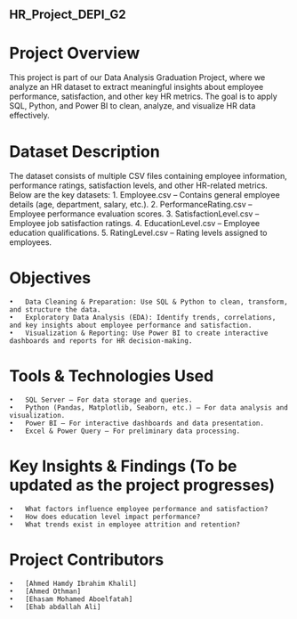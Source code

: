 ## HR_Project_DEPI_G2

# Project Overview

This project is part of our Data Analysis Graduation Project, where we analyze an HR dataset to extract meaningful insights about employee performance, satisfaction, and other key HR metrics. The goal is to apply SQL, Python, and Power BI to clean, analyze, and visualize HR data effectively.

# Dataset Description
The dataset consists of multiple CSV files containing employee information, performance ratings, satisfaction levels, and other HR-related metrics. Below are the key datasets:
	1.	Employee.csv – Contains general employee details (age, department, salary, etc.).
	2.	PerformanceRating.csv – Employee performance evaluation scores.
	3.	SatisfactionLevel.csv – Employee job satisfaction ratings.
	4.	EducationLevel.csv – Employee education qualifications.
	5.	RatingLevel.csv – Rating levels assigned to employees.

# Objectives
	•	Data Cleaning & Preparation: Use SQL & Python to clean, transform, and structure the data.
	•	Exploratory Data Analysis (EDA): Identify trends, correlations, and key insights about employee performance and satisfaction.
	•	Visualization & Reporting: Use Power BI to create interactive dashboards and reports for HR decision-making.

# Tools & Technologies Used
	•	SQL Server – For data storage and queries.
	•	Python (Pandas, Matplotlib, Seaborn, etc.) – For data analysis and visualization.
	•	Power BI – For interactive dashboards and data presentation.
	•	Excel & Power Query – For preliminary data processing.

# Key Insights & Findings (To be updated as the project progresses)
	•	What factors influence employee performance and satisfaction?
	•	How does education level impact performance?
	•	What trends exist in employee attrition and retention?

# Project Contributors
	•	[Ahmed Hamdy Ibrahim Khalil]
	•	[Ahmed Othman]
	•	[Ehasam Mohamed Aboelfatah]
	•	[Ehab abdallah Ali]
